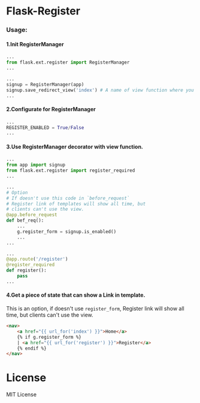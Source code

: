 # Flask-Register

### Usage:

#### 1.Init RegisterManager
``` python
...
from flask.ext.register import RegisterManager
...

...
signup = RegisterManager(app)
signup.save_redirect_view('index') # A name of view function where you want redirect.
...
```

#### 2.Configurate for RegisterManager
``` python
...
REGISTER_ENABLED = True/False
...
```

#### 3.Use RegisterManager decorator with view function.
``` python
...
from app import signup
from flask.ext.register import register_required
...

...
# Option
# If doesn't use this code in `before_request`
# Register link of templates will show all time, but
# clients can't use the view.
@app.before_request
def bef_req():
	...
	g.register_form = signup.is_enabled()
	...
...

...
@app.route('/register')
@register_required
def register():
	pass
...
```

#### 4.Get a piece of state that can show a Link in template.
This is an option, if doesn't use `register_form`,
Register link will show all time, but clients can't use
the view.
``` html
<nav>
	<a href="{{ url_for('index') }}">Home</a>
	{% if g.register_form %}
	| <a href="{{ url_for('register') }}">Register</a>
	{% endif %}
</nav>
```

# License
MIT License

